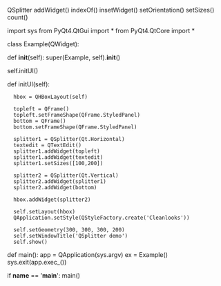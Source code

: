 QSplitter
	addWidget()
	indexOf()
	insetWidget()
	setOrientation()
	setSizes()
	count()


import sys
from PyQt4.QtGui import *
from PyQt4.QtCore import *

class Example(QWidget):

   def __init__(self):
      super(Example, self).__init__()
		
   self.initUI()
	
   def initUI(self):
	
      hbox = QHBoxLayout(self)
		
      topleft = QFrame()
      topleft.setFrameShape(QFrame.StyledPanel)
      bottom = QFrame()
      bottom.setFrameShape(QFrame.StyledPanel)
		
      splitter1 = QSplitter(Qt.Horizontal)
      textedit = QTextEdit()
      splitter1.addWidget(topleft)
      splitter1.addWidget(textedit)
      splitter1.setSizes([100,200])
		
      splitter2 = QSplitter(Qt.Vertical)
      splitter2.addWidget(splitter1)
      splitter2.addWidget(bottom)
		
      hbox.addWidget(splitter2)
		
      self.setLayout(hbox)
      QApplication.setStyle(QStyleFactory.create('Cleanlooks'))
		
      self.setGeometry(300, 300, 300, 200)
      self.setWindowTitle('QSplitter demo')
      self.show()
		
def main():
   app = QApplication(sys.argv)
   ex = Example()
   sys.exit(app.exec_())
	
if __name__ == '__main__':
   main()
